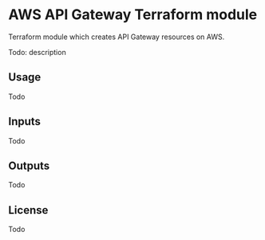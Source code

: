 # AWS API Gateway Terraform module

Terraform module which creates API Gateway resources on AWS.

Todo: description

## Usage

Todo

## Inputs

Todo

## Outputs

Todo

## License

Todo